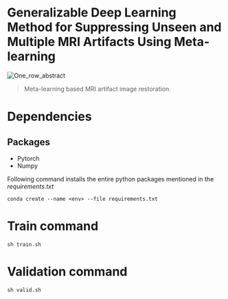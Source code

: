# Generalizable Deep Learning Method for Suppressing Unseen and Multiple MRI Artifacts Using Meta-learning

![One_row_abstract](https://github.com/pallaarun/CMAML/assets/58825985/0e38c45f-d69e-4199-a9d6-4f74e47d4da9)

> Meta-learning based MRI artifact image restoration.

# Dependencies
## Packages
* Pytorch
* Numpy

Following command installs the entire python packages mentioned in the _requirements.txt_

```
conda create --name <env> --file requirements.txt
```

# Train command
```
sh train.sh
```

# Validation command
```
sh valid.sh
```
